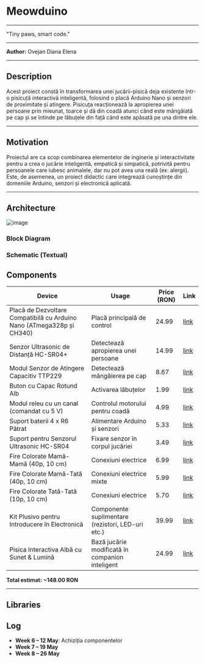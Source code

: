 # Meowduino
___
"Tiny paws, smart code."
___
**Author:** Ovejan Diana Elena

___

## Description

Acest proiect constă în transformarea unei jucării-pisică deja existente într-o pisicuță interactivă inteligentă, folosind o placă Arduino Nano și senzori de proximitate și atingere. Pisicuța reacționează la apropierea unei persoane prin mieunat, toarce și dă din coadă atunci când este mângâiată pe cap și se întinde pe lăbuțele din față când este apăsată pe una dintre ele.

___

## Motivation

Proiectul are ca scop combinarea elementelor de inginerie și interactivitate pentru a crea o jucărie inteligentă, empatică și simpatică, potrivită pentru persoanele care iubesc animalele, dar nu pot avea una reală (ex: alergii). Este, de asemenea, un proiect didactic care integrează cunoștințe din domeniile Arduino, senzori și electronică aplicată.

___

## Architecture

![image](https://github.com/user-attachments/assets/756857f3-0449-44af-8244-e8a006496792)



### Block Diagram

### Schematic (Textual)

## Components

| Device | Usage | Price (RON) | Link |
|-----------|-----------|--------------------|------|
| Placă de Dezvoltare Compatibilă cu Arduino Nano (ATmega328p și CH340) | Placă principală de control | 24.99 | [link](https://www.optimusdigital.ro/ro/compatibile-cu-arduino-nano/1686-placa-de-dezvoltare-compatibila-cu-arduino-nano-atmega328p-i-ch340.html) |
| Senzor Ultrasonic de Distanță HC-SR04+ | Detectează apropierea unei persoane | 14.99 | [link](https://www.optimusdigital.ro/ro/senzori-senzori-ultrasonici/2328-senzor-ultrasonic-de-distana-hc-sr04-compatibil-33-v-i-5-v.html) |
| Modul Senzor de Atingere Capacitiv TTP229 | Detectează mângâierea pe cap | 8.67 | [link](https://www.optimusdigital.ro/ro/senzori-senzori-de-atingere/1112-modul-senzor-de-atingere-capacitiv-ttp229.html) |
| Buton cu Capac Rotund Alb | Activarea lăbuțelor | 1.99 | [link](https://www.optimusdigital.ro/ro/butoane-i-comutatoare/1115-buton-cu-capac-rotund-alb.html) |
| Modul releu cu un canal (comandat cu 5 V) | Controlul motorului pentru coadă | 4.99 | [link](https://www.optimusdigital.ro/ro/electronica-de-putere-module-cu-releu/13084-modul-releu-cu-un-canal-comandat-cu-5-v.html) |
| Suport baterii 4 x R6 Pătrat | Alimentare Arduino și senzori | 5.33 | [link](https://www.optimusdigital.ro/ro/toate-produsele/2374-suport-baterii-4-x-r6-patrat.html) |
| Suport pentru Senzorul Ultrasonic HC-SR04 | Fixare senzor în corpul jucăriei | 3.49 | [link](https://www.optimusdigital.ro/ro/mecanica-accesorii-de-prindere/12246-suport-pentru-senzor-ultrasonic-hc-sr04.html) |
| Fire Colorate Mamă-Mamă (40p, 10 cm) | Conexiuni electrice | 6.99 | [link](https://www.optimusdigital.ro/ro/fire-fire-mufate/652-fire-colorate-mama-mama-40p-10-cm.html) |
| Fire Colorate Mamă-Tată (40p, 10 cm) | Conexiuni electrice mixte | 5.99 | [link](https://www.optimusdigital.ro/ro/fire-fire-mufate/653-fire-colorate-mama-tata-40p-10-cm.html) |
| Fire Colorate Tată-Tată (10p, 10 cm) | Conexiuni electrice | 5.70 | [link](https://www.optimusdigital.ro/ro/fire-fire-mufate/885-set-fire-tata-tata-10p-10-cm.html) |
| Kit Plusivo pentru Introducere în Electronică | Componente suplimentare (rezistori, LED-uri etc.) | 39.99 | [link](https://www.optimusdigital.ro/ro/kituri/12026-kit-plusivo-pentru-introducere-in-electronica-0721248990075.html) |
| Pisica Interactiva Albă cu Sunet & Lumină | Bază jucărie modificată în companion inteligent | 24.99 | [link](https://www.e-jumbo.ro/ro/jucarii/jucarii-bebelusi-prescolari/jucarii-prescolare-pentru-copii-6-luni/animale-interactive/animale-cu-mecanism-operate-cu-baterii/pisica-interactiva-alba-cu-sunet-lumina_1685254/) |

 **Total estimat:**  **~148.00 RON**

___

## Libraries

## Log

- **Week 6 – 12 May**: Achiziția componentelor
- **Week 7 – 19 May**
- **Week 8 – 26 May**
